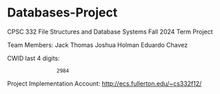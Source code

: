 # Databases-Project

CPSC 332 File Structures and Database Systems
Fall 2024 Term Project

Team Members: Jack Thomas
              Joshua Holman
              Eduardo Chavez

CWID last 4 digits: 

                    2984

Project Implementation Account: http://ecs.fullerton.edu/~cs332f12/
